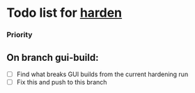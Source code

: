 # Todo list for [harden](https://github.com/immanuelpotter/harden)

### Priority
## On branch gui-build:
- [ ] Find what breaks GUI builds from the current hardening run
- [ ] Fix this and push to this branch

